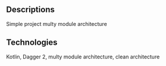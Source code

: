 <h2>Descriptions</h2>
Simple project multy module architecture
<h2>Technologies</h2>
Kotlin, Dagger 2, multy module architecture, clean architecture
